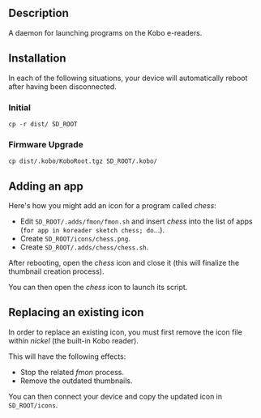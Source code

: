 ## Description

A daemon for launching programs on the Kobo e-readers.

## Installation

In each of the following situations, your device will automatically reboot after having been disconnected.

### Initial

```
cp -r dist/ SD_ROOT
```

### Firmware Upgrade

```
cp dist/.kobo/KoboRoot.tgz SD_ROOT/.kobo/
```

## Adding an app

Here's how you might add an icon for a program called *chess*:

- Edit `SD_ROOT/.adds/fmon/fmon.sh` and insert *chess* into the list of apps (`for app in koreader sketch chess; do`…).
- Create `SD_ROOT/icons/chess.png`.
- Create `SD_ROOT/.adds/chess/chess.sh`.

After rebooting, open the *chess* icon and close it (this will finalize the thumbnail creation process).

You can then open the *chess* icon to launch its script.

## Replacing an existing icon

In order to replace an existing icon, you must first remove the icon file within *nickel* (the built-in Kobo reader).

This will have the following effects:

- Stop the related *fmon* process.
- Remove the outdated thumbnails.

You can then connect your device and copy the updated icon in `SD_ROOT/icons`.
